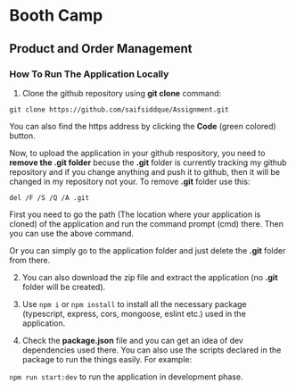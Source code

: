 # Booth Camp

## Product and Order Management

### How To Run The Application Locally

1. Clone the github repository using **git clone** command:

`git clone https://github.com/saifsiddque/Assignment.git`

You can also find the https address by clicking the **Code** (green colored) button.

Now, to upload the application in your github respository, you need to **remove the .git folder** becuse the **.git** folder is currently tracking my github repository and if you change anything and push it to github, then it will be changed in my repository not your. To remove **.git** folder use this:

`del /F /S /Q /A .git`

First you need to go the path (The location where your application is cloned) of the application and run the command prompt (cmd) there. Then you can use the above command.

Or you can simply go to the application folder and just delete the **.git** folder from there.

2. You can also download the zip file and extract the application (no **.git** folder will be created).

3. Use `npm i` or `npm install` to install all the necessary package (typescript, express, cors, mongoose, eslint etc.) used in the application.

4. Check the **package.json** file and you can get an idea of dev dependencies used there. You can also use the scripts declared in the package to run the things easily. For example:

`npm run start:dev` to run the application in development phase.

